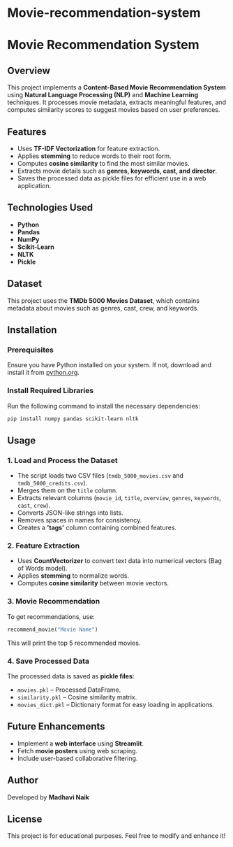 # Movie-recommendation-system

# Movie Recommendation System

## Overview
This project implements a **Content-Based Movie Recommendation System** using **Natural Language Processing (NLP)** and **Machine Learning** techniques. It processes movie metadata, extracts meaningful features, and computes similarity scores to suggest movies based on user preferences.

## Features
- Uses **TF-IDF Vectorization** for feature extraction.
- Applies **stemming** to reduce words to their root form.
- Computes **cosine similarity** to find the most similar movies.
- Extracts movie details such as **genres, keywords, cast, and director**.
- Saves the processed data as pickle files for efficient use in a web application.

## Technologies Used
- **Python**
- **Pandas**
- **NumPy**
- **Scikit-Learn**
- **NLTK**
- **Pickle**

## Dataset
This project uses the **TMDb 5000 Movies Dataset**, which contains metadata about movies such as genres, cast, crew, and keywords.

## Installation
### Prerequisites
Ensure you have Python installed on your system. If not, download and install it from [python.org](https://www.python.org/).

### Install Required Libraries
Run the following command to install the necessary dependencies:
```bash
pip install numpy pandas scikit-learn nltk
```

## Usage
### 1. Load and Process the Dataset
- The script loads two CSV files (`tmdb_5000_movies.csv` and `tmdb_5000_credits.csv`).
- Merges them on the `title` column.
- Extracts relevant columns (`movie_id`, `title`, `overview`, `genres`, `keywords`, `cast`, `crew`).
- Converts JSON-like strings into lists.
- Removes spaces in names for consistency.
- Creates a **'tags'** column containing combined features.

### 2. Feature Extraction
- Uses **CountVectorizer** to convert text data into numerical vectors (Bag of Words model).
- Applies **stemming** to normalize words.
- Computes **cosine similarity** between movie vectors.

### 3. Movie Recommendation
To get recommendations, use:
```python
recommend_movie("Movie Name")
```
This will print the top 5 recommended movies.

### 4. Save Processed Data
The processed data is saved as **pickle files**:
- `movies.pkl` – Processed DataFrame.
- `similarity.pkl` – Cosine similarity matrix.
- `movies_dict.pkl` – Dictionary format for easy loading in applications.

## Future Enhancements
- Implement a **web interface** using **Streamlit**.
- Fetch **movie posters** using web scraping.
- Include user-based collaborative filtering.

## Author
Developed by **Madhavi Naik**

## License
This project is for educational purposes. Feel free to modify and enhance it!

